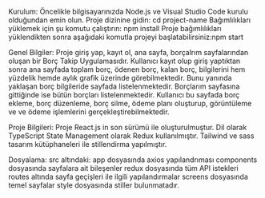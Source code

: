 Kurulum:
Öncelikle bilgisayarınızda Node.js ve Visual Studio Code kurulu olduğundan emin olun.
Proje dizinine gidin: cd project-name
Bağımlılıkları yüklemek için şu komutu çalıştırın: npm install
Proje bağımlılıkları yüklendikten sonra aşağıdaki komutla projeyi başlatabilirsiniz:npm start

Genel Bilgiler:
Proje giriş yap, kayıt ol, ana sayfa, borçalrım sayfalarından oluşan bir Borç Takip Uygulamasıdır.
Kullanıcı kayıt olup giriş yaptıktan sonra ana sayfada toplam borç, ödenen borç, kalan borç, bilgilerini hem yüzdelik hemde aylık grafik üzerinde görebilmektedir. Bunu yanında yaklaşan borç bilgileride sayfada listelenmektedir.
Borçlarım sayfasına gittiğinde ise bütün borçları listelenmektedir. Kullanıcı bu sayfada borç ekleme, borç düzenleme, borç silme, ödeme planı oluşturup, görüntüleme ve ve ödeme işlemlerini gerçekleştirebilmektedir.

Proje Bilgileri:
Proje React.js in son sürümü ile oluşturulmuştur.
Dil olarak TypeScript
State Management olarak Redux kullanılmıştır.
Tailwind ve sass tasarım kütüphaneleri ile stillendirma yapılmıştır.

Dosyalama:
src altındaki:
app dosyasında axios yapılandrıması 
components dosyasında sayfalara ait bileşenler
redux dosyasında tüm API istekleri
routes altında sayfa geçişleri ile ilgili yapılandırmalar
screens dosyasında temel sayfalar
style dosyasında stiller bulunmatadır.







